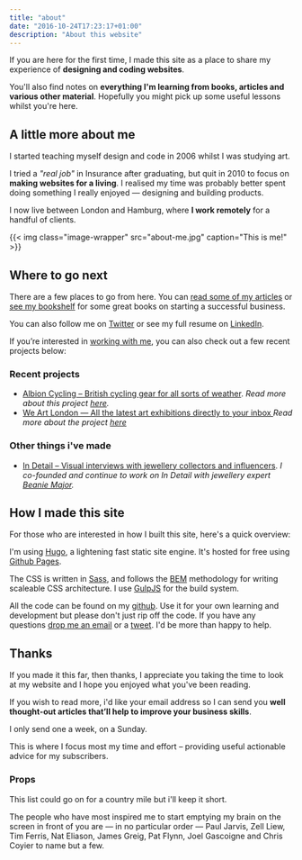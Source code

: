 ```yaml
---
title: "about"
date: "2016-10-24T17:23:17+01:00"
description: "About this website"
---
```


If you are here for the first time, I made this site as a place to share my experience of **designing and coding websites**.

You'll also find notes on **everything I'm learning from books, articles and various other material**. Hopefully you might pick up some useful lessons whilst you're here.

## A little more about me

I started teaching myself design and code in 2006 whilst I was studying art.

I tried a *"real job"* in Insurance after graduating, but quit in 2010 to focus on **making websites for a living**. I realised my time was probably better spent doing something I really enjoyed — designing and building products.

I now live between London and Hamburg, where **I work remotely** for a handful of clients.


{{< img class="image-wrapper" src="about-me.jpg" caption="This is me!" >}}

## Where to go next

There are a few places to go from here. You can [read some of my articles](http://localhost:1313/articles/) or [see my bookshelf](http://localhost:1313/reading/) for some great books on starting a successful business.

You can also follow me on [Twitter](https://twitter.com/harrycresswell) or see my full resume on [LinkedIn](https://uk.linkedin.com/in/harrycresswell
).

If you’re interested in [working with me](http://localhost:1313/design-consulting/), you can also check out a few recent projects below:

### Recent projects

- [Albion Cycling – British cycling gear for all sorts of weather](http://www.albioncycling.com/). *Read more about this project [here](http://localhost:1313/articles/case-study-albion-cycling/).*
- [We Art London — All the latest art exhibitions directly to your inbox ](http://www.weartlondon.com/) *Read more about the project [here](http://www.)*


### Other things i've made

- [In Detail – Visual interviews with jewellery collectors and influencers](https://indtl.com/). *I co-founded and continue to work on In Detail with jewellery expert [Beanie Major](http://blake-ldn.com/journal/2016/11/8/blake-woman-beanie-major).*


## How I made this site

For those who are interested in how I built this site, here's a quick overview:

I'm using [Hugo](https://gohugo.io/), a lightening fast static site engine. It's hosted for free using [Github Pages](https://pages.github.com/).

The CSS is written in [Sass](http://sass-lang.com/), and follows the [BEM](https://css-tricks.com/bem-101/) methodology for writing scaleable CSS architecture. I use [GulpJS](http://gulpjs.com/) for the build system.

All the code can be found on my [github](https://github.com/harrycresswell/hc). Use it for your own learning and development but please don't just rip off the code. If you have any questions [drop me an email](mailto:studio@harrycresswell.com) or a [tweet](https://twitter.com/harrycresswell). I'd be more than happy to help.

## Thanks

If you made it this far, then thanks, I appreciate you taking the time to look at my website and I hope you enjoyed what you've been reading.

If you wish to read more, i'd like your email address so I can send you **well thought-out articles that’ll help to improve your business skills**.

I only send one a week, on a Sunday.

This is where I focus most my time and effort – providing useful actionable advice for my subscribers.


### Props

This list could go on for a country mile but i'll keep it short.

The people who have most inspired me to start emptying my brain on the screen in front of you are — in no particular order — Paul Jarvis, Zell Liew, Tim Ferris, Nat Eliason, James Greig, Pat Flynn, Joel Gascoigne and Chris Coyier to name but a few.
